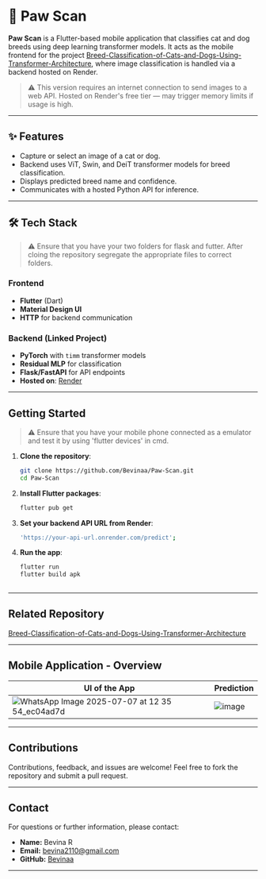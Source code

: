 # 🐾 Paw Scan

**Paw Scan** is a Flutter-based mobile application that classifies cat and dog breeds using deep learning transformer models. It acts as the mobile frontend for the project [Breed-Classification-of-Cats-and-Dogs-Using-Transformer-Architecture](https://github.com/Bevinaa/Breed-Classification-of-Cats-and-Dogs-Using-Transformer-Architecture), where image classification is handled via a backend hosted on Render.

> ⚠️ This version requires an internet connection to send images to a web API. Hosted on Render's free tier — may trigger memory limits if usage is high.

---

## ✨ Features

-  Capture or select an image of a cat or dog.
-  Backend uses ViT, Swin, and DeiT transformer models for breed classification.
-  Displays predicted breed name and confidence.
-  Communicates with a hosted Python API for inference.

---

## 🛠 Tech Stack

> ⚠️ Ensure that you have your two folders for flask and futter. After cloing the repository segregate the appropriate files to correct folders.
 
### Frontend
- **Flutter** (Dart)
- **Material Design UI**
- **HTTP** for backend communication

### Backend (Linked Project)
- **PyTorch** with `timm` transformer models
- **Residual MLP** for classification
- **Flask/FastAPI** for API endpoints
- **Hosted on**: [Render](https://render.com)

---

##  Getting Started
> ⚠️ Ensure that you have your mobile phone connected as a emulator and test it by using 'flutter devices' in cmd.
1. **Clone the repository**:
   ```bash
   git clone https://github.com/Bevinaa/Paw-Scan.git
   cd Paw-Scan
   ```
2. **Install Flutter packages**:
   ```bash
   flutter pub get
   ```
3. **Set your backend API URL from Render**:
   ```bash
   'https://your-api-url.onrender.com/predict';
   ```
4. **Run the app**:
   ```bash
   flutter run
   flutter build apk
  
---

## Related Repository

[Breed-Classification-of-Cats-and-Dogs-Using-Transformer-Architecture](https://github.com/Bevinaa/Breed-Classification-of-Cats-and-Dogs-Using-Transformer-Architecture)

---

## Mobile Application - Overview 

| UI of the App | Prediction |
|------------|--------------|
| ![WhatsApp Image 2025-07-07 at 12 35 54_ec04ad7d](https://github.com/user-attachments/assets/20b61622-68b9-41bc-a921-897367f6cb82) | ![image](https://github.com/user-attachments/assets/4f2b1f02-1fe6-4146-b9d9-e815a7c738a4) |

---

## Contributions

Contributions, feedback, and issues are welcome! Feel free to fork the repository and submit a pull request.

---

## Contact

For questions or further information, please contact:

- **Name:** Bevina R
- **Email:** bevina2110@gmail.com
- **GitHub:** [Bevinaa](https://github.com/Bevinaa)

---


